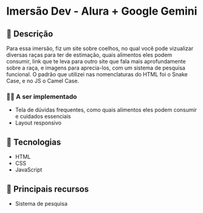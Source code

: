 # Imersão Dev - Alura + Google Gemini

## 📝 Descrição
Para essa imersão, fiz um site sobre coelhos, no qual você pode vizualizar diversas raças para ter de estimação, quais alimentos eles podem consumir, link que te leva para outro site que fala mais aprofundamente sobre a raça, e imagens para aprecia-los, com um sistema de pesquisa funcional.
O padrão que utilizei nas nomenclaturas do HTML foi o Snake Case, e no JS o Camel Case.

### 👩‍💻 A ser implementado
* Tela de dúvidas frequentes, como quais alimentos eles podem consumir e cuidados essenciais
* Layout responsivo

## 🔧 Tecnologias
* HTML
* CSS
* JavaScript

## 📲 Principais recursos
* Sistema de pesquisa